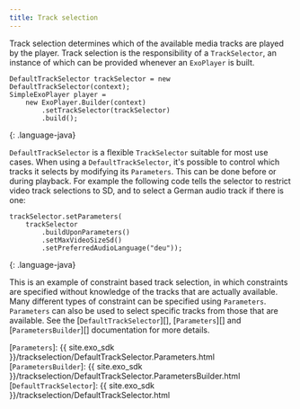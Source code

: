 ```yaml
---
title: Track selection
---
```


Track selection determines which of the available media tracks are played by the
player. Track selection is the responsibility of a `TrackSelector`, an instance
of which can be provided whenever an `ExoPlayer` is built.

~~~
DefaultTrackSelector trackSelector = new DefaultTrackSelector(context);
SimpleExoPlayer player =
    new ExoPlayer.Builder(context)
        .setTrackSelector(trackSelector)
        .build();
~~~
{: .language-java}

`DefaultTrackSelector` is a flexible `TrackSelector` suitable for most use
cases. When using a `DefaultTrackSelector`, it's possible to control which
tracks it selects by modifying its `Parameters`. This can be done before or
during playback. For example the following code tells the selector to restrict
video track selections to SD, and to select a German audio track if there is
one:

~~~
trackSelector.setParameters(
    trackSelector
        .buildUponParameters()
        .setMaxVideoSizeSd()
        .setPreferredAudioLanguage("deu"));
~~~
{: .language-java}

This is an example of constraint based track selection, in which constraints are
specified without knowledge of the tracks that are actually available. Many
different types of constraint can be specified using `Parameters`. `Parameters`
can also be used to select specific tracks from those that are available. See
the [`DefaultTrackSelector`][], [`Parameters`][] and [`ParametersBuilder`][]
documentation for more details.

[`Parameters`]: {{ site.exo_sdk }}/trackselection/DefaultTrackSelector.Parameters.html
[`ParametersBuilder`]: {{ site.exo_sdk }}/trackselection/DefaultTrackSelector.ParametersBuilder.html
[`DefaultTrackSelector`]: {{ site.exo_sdk }}/trackselection/DefaultTrackSelector.html
